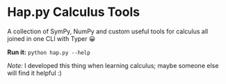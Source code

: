 # Hap.py Calculus Tools

A collection of SymPy, NumPy and custom useful tools for calculus all joined in one CLI with Typer 😀

**Run it:** ```python hap.py --help```

*Note:* I developed this thing when learning calculus; maybe someone else will find it helpful :)